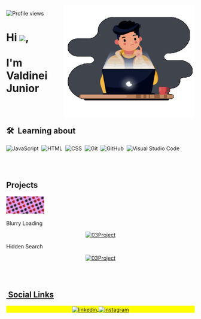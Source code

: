 <img align="right" width="350em" height="300em" src="https://github.com/ValdineiJunior/ValdineiJunior/blob/main/animation_500_kv8i962g.gif"/>

<p align="left"> <img src="https://komarev.com/ghpvc/?username=valdineijunior&color=red" alt="Profile views" /> </p>

<h1>Hi <img src="https://raw.githubusercontent.com/kaueMarques/kaueMarques/master/hi.gif" width="30px">, <br><br> I'm Valdinei Junior </h1>

<br><br>

## 🛠 &nbsp;Learning about

![JavaScript](https://img.shields.io/badge/-JavaScript-05122A?style=flat&logo=javascript)&nbsp;
![HTML](https://img.shields.io/badge/-HTML-05122A?style=flat&logo=HTML5)&nbsp;
![CSS](https://img.shields.io/badge/-CSS-05122A?style=flat&logo=CSS3&logoColor=1572B6)&nbsp;
![Git](https://img.shields.io/badge/-Git-05122A?style=flat&logo=git)&nbsp;
![GitHub](https://img.shields.io/badge/-GitHub-05122A?style=flat&logo=github)&nbsp;
![Visual Studio Code](https://img.shields.io/badge/-Visual%20Studio%20Code-05122A?style=flat&logo=visual-studio-code&logoColor=007ACC)&nbsp;

<br><br>

<h2>
  Projects
</h2>

<span>

<p align="left">
  <a href="https://valdineijunior.github.io/BlurryLoading/">
  <img alt="Screenshot project" src="https://github.com/ValdineiJunior/BlurryLoading/blob/main/Screenshot.png" width="20%" height="auto">
  </a>
  <p>
    Blurry Loading
  </p>
</p>

<p align="center">
  <a href="https://valdineijunior.github.io/HiddenSearch/">
  <img alt="03Project" src="https://github.com/ValdineiJunior/HiddenSearch/blob/main/assets/Screenshot.png"  width="20%" height="auto">
  </a>
  <p>
    Hidden Search
  </p>
</p>

<p align="center">
  <a href="https://valdineijunior.github.io/RotatingNavigation/">
  <img alt="03Project" src="https://github.com/ValdineiJunior/RotatingNavigation/blob/main/assets/ScreenShot.png" width="20%" height="auto>
  </a>
</p>
                                                                                                                                      </span>
<br>

<div align="center">

<br><br>

## &nbsp;Social Links

<p align="center" style="background:yellow">
<a href="https://www.linkedin.com/in/valdinei-de-paula-junior-009634230/" target="_blank">
  <img align="center" src="https://img.shields.io/badge/-ValdineiJunior-05122A?style=flat&logo=linkedin" alt="linkedin"/>
</a>
<a href="https://www.instagram.com/valdineidepaulajunior/" target="_blank">
 <img align="center" src="https://img.shields.io/badge/-ValdineiJunior-05122A?style=flat&logo=instagram" alt="instagram"/>
</a>
</p>

